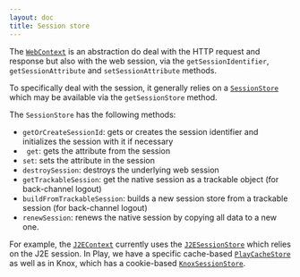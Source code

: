 ```yaml
---
layout: doc
title: Session store
---
```


The [`WebContext`](https://github.com/pac4j/pac4j/blob/master/pac4j-core/src/main/java/org/pac4j/core/context/WebContext.java) is an abstraction do deal with the HTTP request and response but also with the web session, via the `getSessionIdentifier`, `getSessionAttribute` and `setSessionAttribute` methods.
 
To specifically deal with the session, it generally relies on a [`SessionStore`](https://github.com/pac4j/pac4j/blob/master/pac4j-core/src/main/java/org/pac4j/core/context/session/SessionStore.java) which may be available via the `getSessionStore` method.

The `SessionStore` has the following methods:

- `getOrCreateSessionId`: gets or creates the session identifier and initializes the session with it if necessary
- ` get`: gets the attribute from the session
- `set`: sets the attribute in the session
- `destroySession`: destroys the underlying web session
- `getTrackableSession`: get the native session as a trackable object (for back-channel logout)
- `buildFromTrackableSession`: builds a new session store from a trackable session (for back-channel logout)
- `renewSession`: renews the native session by copying all data to a new one.

For example, the [`J2EContext`](https://github.com/pac4j/pac4j/blob/master/pac4j-core/src/main/java/org/pac4j/core/context/J2EContext.java) currently uses the [`J2ESessionStore`](https://github.com/pac4j/pac4j/blob/master/pac4j-core/src/main/java/org/pac4j/core/context/session/J2ESessionStore.java) which relies on the J2E session. In Play, we have a specific cache-based [`PlayCacheStore`](https://github.com/pac4j/play-pac4j/blob/master/src/main/java/org/pac4j/play/store/PlayCacheStore.java) as well as in Knox, which has a cookie-based [`KnoxSessionStore`](https://github.com/apache/knox/blob/master/gateway-provider-security-pac4j/src/main/java/org/apache/hadoop/gateway/pac4j/session/KnoxSessionStore.java).
